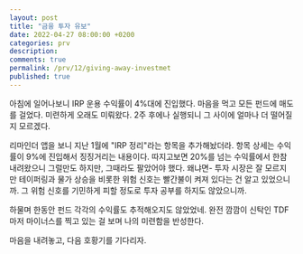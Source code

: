 ```yaml
---
layout: post
title: "금융 투자 유보"
date: 2022-04-27 08:00:00 +0200
categories: prv
description: 
comments: true
permalink: /prv/12/giving-away-investmet
published: true
---
```


아침에 일어나보니 IRP 운용 수익률이 4%대에 진입했다. 마음을 먹고 모든 펀드에 매도를 걸었다. 미련하게 오래도 미뤄왔다. 2주 후에나 실행되니 그 사이에 얼마나 더 떨어질지 모르겠다.

리마인더 앱을 보니 지난 1월에 "IRP 정리"라는 항목을 추가해놨더라. 항목 상세는 수익률이 9%에 진입해서 징징거리는 내용이다. 따지고보면 20%를 넘는 수익률에서 한참 내려왔으니 그럴만도 하지만, 그때라도 팔았어야 했다. 왜냐면- 투자 시장은 잘 모르지만 테이퍼링과 물가 상승을 비롯한 위험 신호는 빨간불이 켜져 있다는 건 알고 있었으니까. 그 위험 신호를 기민하게 피할 정도로 투자 공부를 하지도 않았으니까.

하물며 한동안 펀드 각각의 수익률도 추적해오지도 않았었네. 완전 깜깜이 신탁인 TDF 마저 마이너스를 찍고 있는 걸 보며 나의 미련함을 반성한다.

마음을 내려놓고, 다음 호황기를 기다리자.
